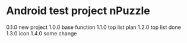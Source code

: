 # Android test project nPuzzle
0.1.0 new project
1.0.0 base function
1.1.0 top list plan
1.2.0 top list done
1.3.0 icon
1.4.0 some change